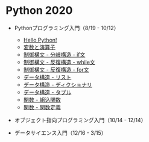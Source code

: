# Python 2020

+ Pythonプログラミング入門（8/19 - 10/12）
  + [Hello Python!](01_basic/01_basic.md)
  + [変数と演算子](01_basic/02_basic.md)
  + [制御構文 - 分岐構造 - if文](01_basic/03_basic.md)
  + [制御構文 - 反復構造 - while文](01_basic/04_basic.md)
  + [制御構文 - 反復構造 - for文](01_basic/05_basic.md)
  + [データ構造 - リスト](01_basic/06_basic.md)
  + [データ構造 - ディクショナリ](01_basic/07_basic.md)
  + [データ構造 - タプル](01_basic/08_basic.md)
  + [関数 - 組込関数](01_basic/09_basic.md)
  + [関数 - 関数定義](01_basic/10_basic.md)

+ オブジェクト指向プログラミング入門（10/14 - 12/14）

+ データサイエンス入門（12/16 - 3/15）
